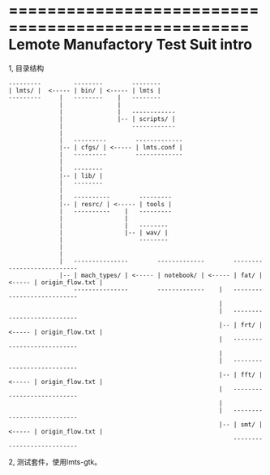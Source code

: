 ===================================================
    Lemote Manufactory Test Suit intro
===================================================

1, 目录结构

    ---------         --------        --------
    | lmts/ |  <----- | bin/ | <----- | lmts |
    ---------     |   --------    |   --------
                  |               |
                  |               |   ------------
                  |               |-- | scripts/ |
                  |                   ------------
                  |
                  |   ---------        -------------
                  |-- | cfgs/ | <----- | lmts.conf |
                  |   ---------        -------------
                  |
                  |   --------
                  |-- | lib/ |
                  |   --------
                  |
                  |   ----------        ---------
                  |-- | resrc/ | <----- | tools |
                  |   ----------    |   ---------
                  |                 |
                  |                 |   --------
                  |                 |-- | wav/ |
                  |                     --------
                  |
                  |
                  |   ---------------        -------------        --------        -------------------
                  |-- | mach_types/ | <----- | notebook/ | <----- | fat/ | <----- | origin_flow.txt |
                      ---------------        -------------    |   --------        -------------------
                                                              |
                                                              |   --------        -------------------
                                                              |-- | frt/ | <----- | origin_flow.txt |
                                                              |   --------        -------------------
                                                              |
                                                              |   --------        -------------------
                                                              |-- | fft/ | <----- | origin_flow.txt |
                                                              |   --------        -------------------
                                                              |
                                                              |   --------        -------------------
                                                              |-- | smt/ | <----- | origin_flow.txt |
                                                                  --------        -------------------
                   
2, 测试套件，使用lmts-gtk。
